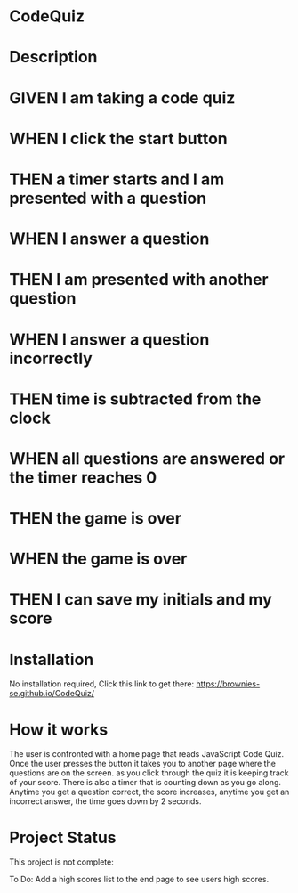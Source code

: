 # CodeQuiz

# Description

# GIVEN I am taking a code quiz

# WHEN I click the start button

# THEN a timer starts and I am presented with a question

# WHEN I answer a question

# THEN I am presented with another question

# WHEN I answer a question incorrectly

# THEN time is subtracted from the clock

# WHEN all questions are answered or the timer reaches 0

# THEN the game is over

# WHEN the game is over

# THEN I can save my initials and my score

# Installation

No installation required, Click this link to get there: https://brownies-se.github.io/CodeQuiz/

# How it works

The user is confronted with a home page that reads JavaScript Code Quiz. Once the user presses the button it takes you to another page where
the questions are on the screen. as you click through the quiz it is keeping track of your score. There is also a timer that is counting down
as you go along. Anytime you get a question correct, the score increases, anytime you get an incorrect answer, the time goes down by 2 seconds.

# Project Status

This project is not complete:

To Do: Add a high scores list to the end page to see users high scores.
